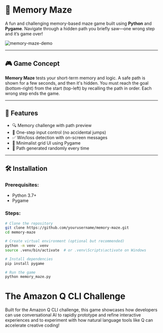 # 🧠 Memory Maze

A fun and challenging memory-based maze game built using **Python** and **Pygame**. Navigate through a hidden path you briefly saw—one wrong step and it’s game over!

![memory-maze-demo](https://user-images.githubusercontent.com/yourusername/demo.gif)

---

## 🎮 Game Concept

**Memory Maze** tests your short-term memory and logic. A safe path is shown for a few seconds, and then it's hidden. You must reach the goal (bottom-right) from the start (top-left) by recalling the path in order. Each wrong step ends the game.

---

## 🚀 Features

- 🔍 Memory challenge with path preview
- 🎯 One-step input control (no accidental jumps)
- ✅ Win/loss detection with on-screen messages
- 🎨 Minimalist grid UI using Pygame
- 🧠 Path generated randomly every time

---

## 🛠️ Installation

### Prerequisites:
- Python 3.7+
- Pygame

### Steps:

```bash
# Clone the repository
git clone https://github.com/yourusername/memory-maze.git
cd memory-maze

# Create virtual environment (optional but recommended)
python -m venv .venv
source .venv/bin/activate  # or .venv\Scripts\activate on Windows

# Install dependencies
pip install pygame

# Run the game
python memory_maze.py
```

# The Amazon Q CLI Challenge

Built for the Amazon Q CLI challenge, this game showcases how developers can use conversational AI to rapidly prototype and refine interactive experiences and to experiment with how natural language tools like Q can accelerate creative coding!
